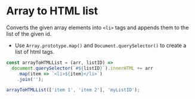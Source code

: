 # Array to HTML list

Converts the given array elements into `<li>` tags and appends them to the list of the given id.

* Use `Array.prototype.map()` and `Document.querySelector()` to create a list of html tags.

```js
const arrayToHTMLList = (arr, listID) =>
  document.querySelector(`#${listID}`).innerHTML += arr
    .map(item => `<li>${item}</li>`)
    .join('');
```

```js
arrayToHTMLList(['item 1', 'item 2'], 'myListID');
```
